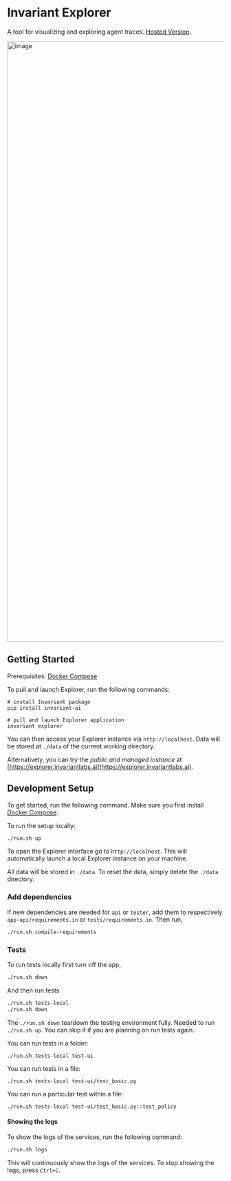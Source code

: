 # Invariant Explorer

A tool for visualizing and exploring agent traces. [Hosted Version](https://explorer.invariantlabs.ai).

<img width="1396" alt="image" src="https://github.com/user-attachments/assets/91829aa5-8385-4c3e-9bff-1d8d7a8202ae" />

## Getting Started

Prerequisites: [Docker Compose](https://docs.docker.com/compose/install/)

To pull and launch Explorer, run the following commands:

```
# install Invariant package 
pip install invariant-ai

# pull and launch Explorer application
invariant explorer
```
You can then access your Explorer instance via `http://localhost`. Data will be stored at `./data` of the current working directory.

Alternatively, you can try the _public and managed instance_ at [https://explorer.invariantlabs.ai](https://explorer.invariantlabs.ai).

## Development Setup

To get started, run the following command. Make sure you first install [Docker Compose](https://docs.docker.com/compose/install/).

To run the setup locally:
```bash
./run.sh up
```
To open the Explorer interface go to `http://localhost`.
This will automatically launch a local Explorer instance on your machine.

All data will be stored in `./data`. To reset the data, simply delete the `./data` directory.

### Add dependencies
If new dependencies are needed for `api` or `tester`, add them to respectively `app-api/requirements.in` or `tests/requirements.in`. Then run,
```bash
./run.sh compile-requirements
```

### Tests
To run tests locally first turn off the app,
```bash
./run.sh down
```
And then run tests
```bash
./run.sh tests-local
./run.sh down
```
The `./run.sh down` teardown the testing environment fully. Needed to run `./run.sh up`. You can skip it if you are planning on run tests again.

You can run tests in a folder: 
```
./run.sh tests-local test-ui
```

You can run tests in a file: 
```
./run.sh tests-local test-ui/test_basic.py
```

You can run a particular test within a file: 
```
./run.sh tests-local test-ui/test_basic.py::test_policy
```

#### Showing the logs

To show the logs of the services, run the following command:
```bash
./run.sh logs
```

This will continuously show the logs of the services. To stop showing the logs, press `Ctrl+C`.
